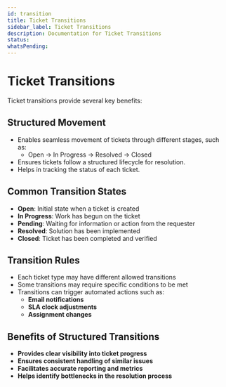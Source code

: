 ```yaml
---
id: transition
title: Ticket Transitions
sidebar_label: Ticket Transitions
description: Documentation for Ticket Transitions
status: 
whatsPending: 
---
```


# Ticket Transitions

Ticket transitions provide several key benefits:

## Structured Movement
   - Enables seamless movement of tickets through different stages, such as:
     - Open → In Progress → Resolved → Closed
   - Ensures tickets follow a structured lifecycle for resolution.
   - Helps in tracking the status of each ticket.

## Common Transition States

- **Open**: Initial state when a ticket is created
- **In Progress**: Work has begun on the ticket
- **Pending**: Waiting for information or action from the requester
- **Resolved**: Solution has been implemented
- **Closed**: Ticket has been completed and verified

## Transition Rules

- Each ticket type may have different allowed transitions
- Some transitions may require specific conditions to be met
- Transitions can trigger automated actions such as:
  - **Email notifications**
  - **SLA clock adjustments**
  - **Assignment changes**

## Benefits of Structured Transitions

- **Provides clear visibility into ticket progress**
- **Ensures consistent handling of similar issues**
- **Facilitates accurate reporting and metrics**
- **Helps identify bottlenecks in the resolution process**

